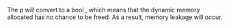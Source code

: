 The p will convert to a bool , which means that the dynamic memory allocated has no chance to be freed. As a result, memory leakage will occur.
